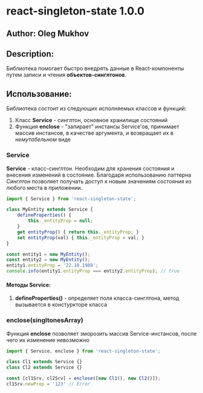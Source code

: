 # react-singleton-state 1.0.0

## Author: Oleg Mukhov

## Description:
Библиотека помогает быстро внедрять данные в React-компоненты путем записи и чтения __объектов-синглтонов__.

## Использование:
Библиотека состоит из следующих исполняемых классов и функций:
1. Класс __Service__ - синглтон, основное хранилище состояний
2. Функция __enclose__ - "запирает" инстансы Service'ов, принимает массив инстансов, в качестве аргумента, и возвращает их в _немутабельном_ виде

### Service
__Service__ - класс-синглтон. Необходим для хранения состояния и внесения изменений в состояние.
Благодаря использованию паттерна _Синглтон_ позволяет получать доступ к новым значениям состояния из любого места в приложении.
```javascript
import { Service } from 'react-singleton-state';

class MyEntity extends Service {
    defineProperties() {
        this._entityProp = null;
    }
    get entityProp() { return this._entityProp; }
    set entityProp(val) { this._entityProp = val; }
}

const entity1 = new MyEntity();
const entity2 = new MyEntity();
entity1.entityProp = '22.10.1988';
console.info(entity1.entityProp === entity2.entityProp); // true
```

#### Методы Service:
1. __defineProperties()__ - определяет поля класса-синглтона, метод вызывается в констуркторе класса

### enclose(singltonesArray)
Функция __enclose__ позволяет зморозить массив Service-инстансов, после чего их изменение невозможно 
```javascript
import { Service, enclose } from 'react-singleton-state';

class Cl1 extends Service {}
class Cl2 extends Service {}

const [cl1Srv, cl2Srv] = enclose([new Cl1(), new Cl2()]);
cl1Srv.newProp = '123' // Error
```